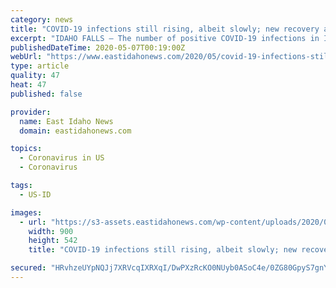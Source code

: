 ```yaml
---
category: news
title: "COVID-19 infections still rising, albeit slowly; new recovery and death stats for Idaho"
excerpt: "IDAHO FALLS — The number of positive COVID-19 infections in Idaho continues to rise, but the rate of new infections is slow. So far, there have been 2,158 positive cases in Idaho, but the numbers of new cases have been in the low double digits for several weeks."
publishedDateTime: 2020-05-07T00:19:00Z
webUrl: "https://www.eastidahonews.com/2020/05/covid-19-infections-still-rising-albeit-slowly-new-recovery-and-death-stats/"
type: article
quality: 47
heat: 47
published: false

provider:
  name: East Idaho News
  domain: eastidahonews.com

topics:
  - Coronavirus in US
  - Coronavirus

tags:
  - US-ID

images:
  - url: "https://s3-assets.eastidahonews.com/wp-content/uploads/2020/04/01173758/COVID.jpg"
    width: 900
    height: 542
    title: "COVID-19 infections still rising, albeit slowly; new recovery and death stats for Idaho"

secured: "HRvhzeUYpNQJj7XRVcqIXRXqI/DwPXzRcKO0NUyb0ASoC4e/0ZG80GpyS7gnYwXDUTVbQTJhCqMopDNLX1vH3MA+YLQSCiy7gjVOz1c9Hl94Iy46hdalPtqieBNeiAZQIWIzB8aKP1a3AoVi2zu+jT3Aztbp3PGEjI/20VypYgxfVpwhDXkr4cg3Mhu3wMiHm89ySj5YXnIN4mtZeiEkLAIczCl7AarZ3728+aZhfvx+lVMcGorahbPaqsPSRHNN+zXGho52k6slOtmS4GTvEv/KMGYQ9eCJttyXfCVV82zhYVLJxgDfypXx/c9zftRq;vwcX43TLBFE3jmcWYCVevA=="
---
```


